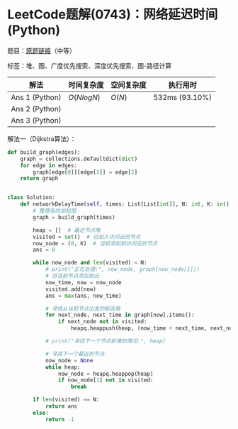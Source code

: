 # LeetCode题解(0743)：网络延迟时间(Python)

题目：[原题链接](https://leetcode-cn.com/problems/network-delay-time/)（中等）

标签：堆、图、广度优先搜索、深度优先搜索、图-路径计算

| 解法           | 时间复杂度 | 空间复杂度 | 执行用时       |
| -------------- | ---------- | ---------- | -------------- |
| Ans 1 (Python) | $O(NlogN)$ | $O(N)$     | 532ms (93.10%) |
| Ans 2 (Python) |            |            |                |
| Ans 3 (Python) |            |            |                |

解法一（Dijkstra算法）：

```python
def build_graph(edges):
    graph = collections.defaultdict(dict)
    for edge in edges:
        graph[edge[0]][edge[1]] = edge[2]
    return graph


class Solution:
    def networkDelayTime(self, times: List[List[int]], N: int, K: int) -> int:
        # 整理有向加权图
        graph = build_graph(times)

        heap = []  # 最近节点堆
        visited = set()  # 已加入访问云的节点
        now_node = (0, K)  # 当前添加到访问云的节点
        ans = 0

        while now_node and len(visited) < N:
            # print("正在处理:", now_node, graph[now_node[1]])
            # 将当前节点添加到云
            now_time, now = now_node
            visited.add(now)
            ans = max(ans, now_time)

            # 寻找从当前节点出发的新连接
            for next_node, next_time in graph[now].items():
                if next_node not in visited:
                    heapq.heappush(heap, (now_time + next_time, next_node))

            # print("寻找下一个节点前堆的情况:", heap)

            # 寻找下一个最近的节点
            now_node = None
            while heap:
                now_node = heapq.heappop(heap)
                if now_node[1] not in visited:
                    break

        if len(visited) == N:
            return ans
        else:
            return -1
```